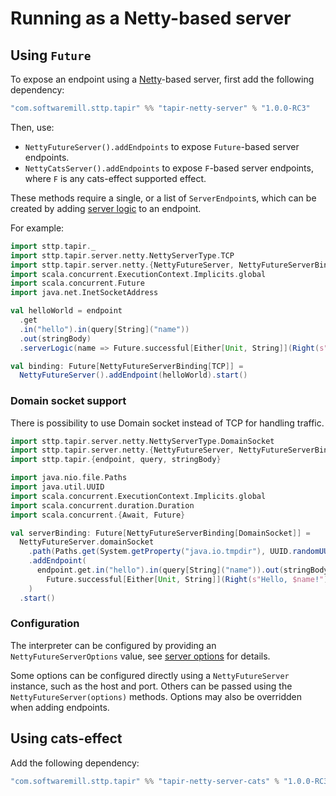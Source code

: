 # Running as a Netty-based server

## Using `Future`

To expose an endpoint using a [Netty](https://netty.io)-based server, first add the following dependency:

```scala
"com.softwaremill.sttp.tapir" %% "tapir-netty-server" % "1.0.0-RC3"
```

Then, use:

* `NettyFutureServer().addEndpoints` to expose `Future`-based server endpoints.
* `NettyCatsServer().addEndpoints` to expose `F`-based server endpoints, where `F` is any cats-effect supported effect.

These methods require a single, or a list of `ServerEndpoint`s, which can be created by adding [server logic](logic.md) 
to an endpoint.

For example:

```scala
import sttp.tapir._
import sttp.tapir.server.netty.NettyServerType.TCP
import sttp.tapir.server.netty.{NettyFutureServer, NettyFutureServerBinding}
import scala.concurrent.ExecutionContext.Implicits.global
import scala.concurrent.Future
import java.net.InetSocketAddress

val helloWorld = endpoint
  .get
  .in("hello").in(query[String]("name"))
  .out(stringBody)
  .serverLogic(name => Future.successful[Either[Unit, String]](Right(s"Hello, $name!")))

val binding: Future[NettyFutureServerBinding[TCP]] = 
  NettyFutureServer().addEndpoint(helloWorld).start()
```

### Domain socket support
There is possibility to use Domain socket instead of TCP for handling traffic.


```scala
import sttp.tapir.server.netty.NettyServerType.DomainSocket
import sttp.tapir.server.netty.{NettyFutureServer, NettyFutureServerBinding}
import sttp.tapir.{endpoint, query, stringBody}

import java.nio.file.Paths
import java.util.UUID
import scala.concurrent.ExecutionContext.Implicits.global
import scala.concurrent.duration.Duration
import scala.concurrent.{Await, Future}

val serverBinding: Future[NettyFutureServerBinding[DomainSocket]] =
  NettyFutureServer.domainSocket
    .path(Paths.get(System.getProperty("java.io.tmpdir"), UUID.randomUUID().toString))
    .addEndpoint(
      endpoint.get.in("hello").in(query[String]("name")).out(stringBody).serverLogic(name =>
        Future.successful[Either[Unit, String]](Right(s"Hello, $name!")))
    )
  .start()
```


### Configuration

The interpreter can be configured by providing an `NettyFutureServerOptions` value, see [server options](options.md) for 
details.

Some options can be configured directly using a `NettyFutureServer` instance, such as the host and port. Others
can be passed using the `NettyFutureServer(options)` methods. Options may also be overridden when adding endpoints.

## Using cats-effect

Add the following dependency:

```scala
"com.softwaremill.sttp.tapir" %% "tapir-netty-server-cats" % "1.0.0-RC3"
```